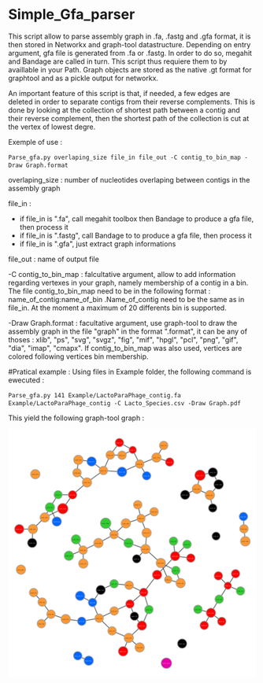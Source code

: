 # Simple_Gfa_parser

This script allow to parse assembly graph in .fa, .fastg and .gfa format, it is then stored in Networkx and graph-tool datastructure.
Depending on entry argument, gfa file is generated from .fa or .fastg. In order to do so,  megahit and Bandage are called in turn. This script thus requiere them to by availlable in your Path. Graph objects are stored as the native .gt format for graphtool and as a pickle output for networkx. 

An important feature of this script is that, if needed, a few edges are deleted in order to separate contigs from their reverse complements. This is done by looking at the collection of shortest path between a contig and their reverse complement, then the shortest path of the collection is cut at the vertex of lowest degre. 

Exemple of use : 
```
Parse_gfa.py overlaping_size file_in file_out -C contig_to_bin_map -Draw Graph.format
```
overlaping_size :  number of nucleotides overlaping between contigs in the assembly graph

file_in : 
* if file_in is ".fa", call megahit toolbox then Bandage to produce a gfa file, then process it
* if file_in is ".fastg", call Bandage to to produce a gfa file, then process it
* if file_in is ".gfa", just extract graph informations

file_out : name of output file

-C contig_to_bin_map : falcultative argument, allow to add information regarding vertexes in your graph, namely membership of a contig in a bin. The file contig_to_bin_map need to be in the following format : name_of_contig:name_of_bin .Name_of_contig need to be the same as in file_in. At the moment a maximum of 20 differents bin is supported. 
    
-Draw Graph.format : facultative argument, use graph-tool to draw the assembly graph in the file "graph" in the format ".format", it can be any of thoses : xlib", "ps", "svg", "svgz", "fig", "mif", "hpgl", "pcl", "png", "gif", "dia", "imap", "cmapx". If contig_to_bin_map was also used, vertices are colored following vertices bin membership. 

#Pratical example :
Using files in Example folder, the following command is ewecuted :
```
Parse_gfa.py 141 Example/LactoParaPhage_contig.fa Example/LactoParaPhage_contig -C Lacto_Species.csv -Draw Graph.pdf
```
This yield the following graph-tool graph :

![alt tag](./Example/Graph.png)





